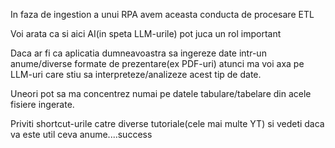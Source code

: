 
In faza de ingestion a unui RPA avem aceasta conducta de procesare ETL

Voi arata ca si aici AI(in speta LLM-urile) pot juca un rol important

Daca ar fi ca aplicatia dumneavoastra sa ingereze date intr-un anume/diverse formate de prezentare(ex PDF-uri) atunci ma voi axa pe LLM-uri care stiu sa interpreteze/analizeze acest tip de date.

Uneori pot sa ma concentrez numai pe datele tabulare/tabelare din acele fisiere ingerate.

Priviti shortcut-urile catre diverse tutoriale(cele mai multe YT) si vedeti daca va este util ceva anume....success
